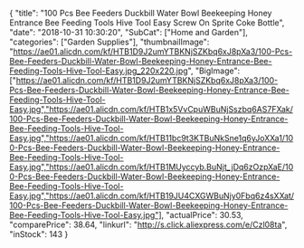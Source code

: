 {
	"title": "100 Pcs Bee Feeders Duckbill Water Bowl Beekeeping Honey Entrance Bee Feeding Tools Hive Tool Easy Screw On Sprite Coke Bottle",
	"date": "2018-10-31 10:30:20",
	"SubCat": ["Home and Garden"],
	"categories": ["Garden Supplies"],
	"thumbnailImage": "https://ae01.alicdn.com/kf/HTB1D9J2umYTBKNjSZKbq6xJ8pXa3/100-Pcs-Bee-Feeders-Duckbill-Water-Bowl-Beekeeping-Honey-Entrance-Bee-Feeding-Tools-Hive-Tool-Easy.jpg_220x220.jpg",
	"BigImage": ["https://ae01.alicdn.com/kf/HTB1D9J2umYTBKNjSZKbq6xJ8pXa3/100-Pcs-Bee-Feeders-Duckbill-Water-Bowl-Beekeeping-Honey-Entrance-Bee-Feeding-Tools-Hive-Tool-Easy.jpg","https://ae01.alicdn.com/kf/HTB1x5VvCpuWBuNjSszbq6AS7FXak/100-Pcs-Bee-Feeders-Duckbill-Water-Bowl-Beekeeping-Honey-Entrance-Bee-Feeding-Tools-Hive-Tool-Easy.jpg","https://ae01.alicdn.com/kf/HTB11bc9t3KTBuNkSne1q6yJoXXa1/100-Pcs-Bee-Feeders-Duckbill-Water-Bowl-Beekeeping-Honey-Entrance-Bee-Feeding-Tools-Hive-Tool-Easy.jpg","https://ae01.alicdn.com/kf/HTB1MUyccyb.BuNjt_jDq6zOzpXaE/100-Pcs-Bee-Feeders-Duckbill-Water-Bowl-Beekeeping-Honey-Entrance-Bee-Feeding-Tools-Hive-Tool-Easy.jpg","https://ae01.alicdn.com/kf/HTB19JU4CXGWBuNjy0Fbq6z4sXXat/100-Pcs-Bee-Feeders-Duckbill-Water-Bowl-Beekeeping-Honey-Entrance-Bee-Feeding-Tools-Hive-Tool-Easy.jpg"],
	"actualPrice": 30.53,
	"comparePrice": 38.64,
	"linkurl": "http://s.click.aliexpress.com/e/Czl08ta",
	"inStock": 143
}

